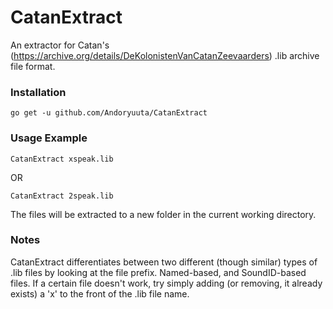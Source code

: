 # CatanExtract
An extractor for Catan's (https://archive.org/details/DeKolonistenVanCatanZeevaarders) .lib archive file format. 


### Installation

```
go get -u github.com/Andoryuuta/CatanExtract
```

### Usage Example
```
CatanExtract xspeak.lib
```
OR
```
CatanExtract 2speak.lib
```
The files will be extracted to a new folder in the current working directory.

### Notes
CatanExtract differentiates between two different (though similar) types of .lib files by looking at the file prefix. Named-based, and SoundID-based files. If a certain file doesn't work, try simply adding (or removing, it already exists) a 'x' to the front of the .lib file name.
